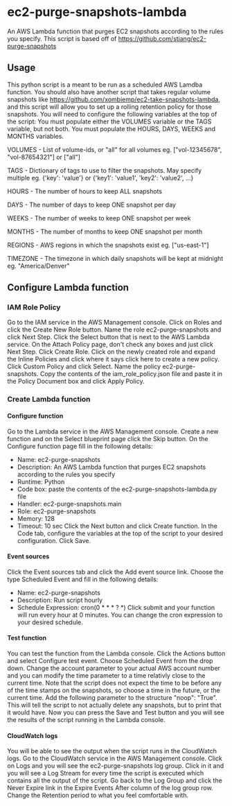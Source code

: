 # ec2-purge-snapshots-lambda
An AWS Lambda function that purges EC2 snapshots according to the rules you specify. This script is based off of https://github.com/stiang/ec2-purge-snapshots

## Usage
This python script is a meant to be run as a scheduled AWS Lamdba function. You should also have another script that takes regular volume snapshots like https://github.com/xombiemp/ec2-take-snapshots-lambda, and this script will allow you to set up a rolling retention policy for those snapshots.  You will need to configure the following variables at the top of the script:
You must populate either the VOLUMES variable or the TAGS variable, but not both.
You must populate the HOURS, DAYS, WEEKS and MONTHS variables.

VOLUMES - List of volume-ids, or "all" for all volumes
eg. ["vol-12345678", "vol-87654321"] or ["all"]

TAGS - Dictionary of tags to use to filter the snapshots. May specify multiple
eg. {'key': 'value'} or {'key1': 'value1', 'key2': 'value2', ...}

HOURS -  The number of hours to keep ALL snapshots

DAYS - The number of days to keep ONE snapshot per day

WEEKS - The number of weeks to keep ONE snapshot per week

MONTHS - The number of months to keep ONE snapshot per month

REGIONS - AWS regions in which the snapshots exist
eg. ["us-east-1"]

TIMEZONE - The timezone in which daily snapshots will be kept at midnight
eg. "America/Denver"

## Configure Lambda function
### IAM Role Policy
Go to the IAM service in the AWS Management console. Click on Roles and click the Create New Role button. Name the role ec2-purge-snapshots and click Next Step. Click the Select button that is next to the AWS Lambda service. On the Attach Policy page, don't check any boxes and just click Next Step. Click Create Role. Click on the newly created role and expand the Inline Policies and click where it says click here to create a new policy. Click Custom Policy and click Select. Name the policy ec2-purge-snapshots. Copy the contents of the iam_role_policy.json file and paste it in the Policy Document box and click Apply Policy.

### Create Lambda function
#### Configure function
Go to the Lambda service in the AWS Management console. Create a new function and on the Select blueprint page click the Skip button. On the Configure function page fill in the following details:
* Name: ec2-purge-snapshots
* Description: An AWS Lambda function that purges EC2 snapshots according to the rules you specify
* Runtime: Python
* Code box: paste the contents of the ec2-purge-snapshots-lambda.py file
* Handler: ec2-purge-snapshots.main
* Role: ec2-purge-snapshots
* Memory: 128
* Timeout: 10 sec
Click the Next button and click Create function.
In the Code tab, configure the variables at the top of the script to your desired configuration. Click Save.

#### Event sources
Click the Event sources tab and click the Add event source link. Choose the type Scheduled Event and fill in the following details:
* Name: ec2-purge-snapshots
* Description: Run script hourly
* Schedule Expression: cron(0 * * * ? *)
Click submit and your function will run every hour at 0 minutes. You can change the cron expression to your desired schedule.

#### Test function
You can test the function from the Lambda console. Click the Actions button and select Configure test event. Choose Scheduled Event from the drop down. Change the account parameter to your actual AWS account number and you can modify the time parameter to a time relativly close to the current time. Note that the script does not expect the time to be before any of the time stamps on the snapshots, so choose a time in the future, or the current time. Add the following parameter to the structure "noop": "True".  This will tell the script to not actually delete any snapshots, but to print that it would have. Now you can press the Save and Test button and you will see the results of the script running in the Lambda console.

#### CloudWatch logs
You will be able to see the output when the script runs in the CloudWatch logs. Go to the CloudWatch service in the AWS Management console. Click on Logs and you will see the ec2-purge-snapshots log group. Click in it and you will see a Log Stream for every time the script is executed which contains all the output of the script. Go back to the Log Group and click the Never Expire link in the Expire Events After column of the log group row. Change the Retention period to what you feel comfortable with.
